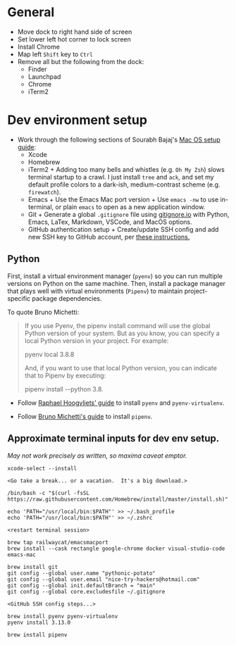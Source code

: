 # General
+ Move dock to right hand side of screen
+ Set lower left hot corner to lock screen
+ Install Chrome
+ Map left `Shift` key to `Ctrl`
+ Remove all but the following from the dock:
  + Finder
  + Launchpad
  + Chrome
  + iTerm2

# Dev environment setup
+ Work through the following sections of Sourabh Bajaj's [Mac OS setup guide](https://sourabhbajaj.com/mac-setup):
  + Xcode
  + Homebrew
  + iTerm2
		+ Adding too many bells and whistles (e.g. `Oh My Zsh`) slows terminal startup to a crawl.  I just install `tree` and `ack`, and set my default profile colors to a dark-ish, medium-contrast scheme (e.g. `firewatch`).
  + Emacs
    	+ Use the Emacs Mac port version
    	+ Use `emacs -nw` to use in-terminal, or plain `emacs` to open as a new application window.
  + Git
    	+ Generate a global `.gitignore` file using [gitignore.io](https://www.gitignore.io/?templates=macos) with Python, Emacs, LaTex, Markdown, VSCode, and MacOS options.
  + GitHub authentication setup
    	+ Create/update SSH config and add new SSH key to GitHub account, per [these instructions.](https://sourabhbajaj.com/mac-setup/Git/#:~:text=SSH%20Config%20for%20GitHub)

## Python
First, install a virtual environment manager (`pyenv`) so you can run multiple versions on Python on the same machine.  Then, install a package manager that plays well with virtual environments (`Pipenv`) to maintain project-specific package dependencies.

To quote Bruno Michetti:
> If you use Pyenv, the pipenv install command will use the global Python version of your system. But as you know, you can specify a local Python version in your project. For example:
>
> pyenv local 3.8.8
>
> And, if you want to use that local Python version, you can indicate that to Pipenv by executing:
>
> pipenv install --python 3.8.

+ Follow [Raphael Hoogvliets' guide](https://medium.com/marvelous-mlops/the-rightway-to-install-python-on-a-mac-f3146d9d9a32) to install `pyenv` and `pyenv-virtualenv`.

+ Follow [Bruno Michetti's guide](https://www.rootstrap.com/blog/how-to-manage-your-python-projects-with-pipenv-pyenv) to install `pipenv`.

## Approximate terminal inputs for dev env setup.

_May not work precisely as written, so maxima caveat emptor._

```
xcode-select --install

<Go take a break... or a vacation.  It's a big download.>

/bin/bash -c "$(curl -fsSL https://raw.githubusercontent.com/Homebrew/install/master/install.sh)"

echo 'PATH="/usr/local/bin:$PATH"' >> ~/.bash_profile
echo 'PATH="/usr/local/bin:$PATH"' >> ~/.zshrc

<restart terminal session>

brew tap railwaycat/emacsmacport
brew install --cask rectangle google-chrome docker visual-studio-code emacs-mac

brew install git
git config --global user.name "pythonic-potato"
git config --global user.email "nice-try-hackers@hotmail.com"
git config --global init.defaultBranch = "main"
git config --global core.excludesfile ~/.gitignore

<GitHub SSH config steps...>

brew install pyenv pyenv-virtualenv 
pyenv install 3.13.0

brew install pipenv



```